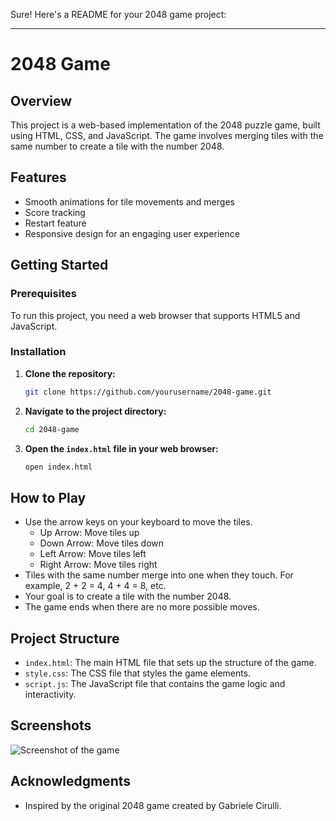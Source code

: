 Sure! Here's a README for your 2048 game project:

---

# 2048 Game

## Overview

This project is a web-based implementation of the 2048 puzzle game, built using HTML, CSS, and JavaScript. The game involves merging tiles with the same number to create a tile with the number 2048.

## Features

- Smooth animations for tile movements and merges
- Score tracking
- Restart feature
- Responsive design for an engaging user experience

## Getting Started

### Prerequisites

To run this project, you need a web browser that supports HTML5 and JavaScript.

### Installation

1. **Clone the repository:**

   ```bash
   git clone https://github.com/yourusername/2048-game.git
   ```

2. **Navigate to the project directory:**

   ```bash
   cd 2048-game
   ```

3. **Open the `index.html` file in your web browser:**

   ```bash
   open index.html
   ```

## How to Play

- Use the arrow keys on your keyboard to move the tiles.
  - Up Arrow: Move tiles up
  - Down Arrow: Move tiles down
  - Left Arrow: Move tiles left
  - Right Arrow: Move tiles right
- Tiles with the same number merge into one when they touch. For example, 2 + 2 = 4, 4 + 4 = 8, etc.
- Your goal is to create a tile with the number 2048.
- The game ends when there are no more possible moves.

## Project Structure

- `index.html`: The main HTML file that sets up the structure of the game.
- `style.css`: The CSS file that styles the game elements.
- `script.js`: The JavaScript file that contains the game logic and interactivity.

## Screenshots

![Screenshot of the game](screenshot.png)


## Acknowledgments

- Inspired by the original 2048 game created by Gabriele Cirulli.
